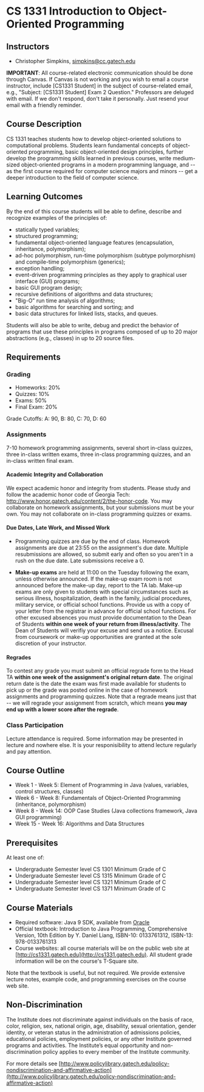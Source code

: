 # CS 1331 Introduction to Object-Oriented Programming

## Instructors

* Christopher Simpkins, simpkins@cc.gatech.edu

**IMPORTANT**: All course-related electronic communication should be done through Canvas. If Canvas is not working and you wish to email a course instructor, include [CS1331 Student] in the subject of course-related email, e.g., "Subject: [CS1331 Student] Exam 2 Question." Professors are deluged with email. If we don't respond, don't take it personally. Just resend your email with a friendly reminder.

## Course Description

CS 1331 teaches students how to develop object-oriented solutions to computational problems. Students learn fundamental concepts of object-oriented programming, basic object-oriented design principles, further develop the programming skills learned in previous courses, write medium-sized object-oriented programs in a modern programming language, and -- as the first course required for computer science majors and minors -- get a deeper introduction to the field of computer science.

## Learning Outcomes

By the end of this course students will be able to define, describe and recognize examples of the principles of:

* statically typed variables;
* structured programming;
* fundamental object-oriented language features (encapsulation, inheritance, polymorphism);
* ad-hoc polymorphism, run-time polymorphism (subtype polymorphism) and compile-time polymorphism (generics);
* exception handling;
* event-driven programming principles as they apply to graphical user interface (GUI) programs;
* basic GUI program design;
* recursive definitions of algorithms and data structures;
* "Big-O" run time analysis of algorithms;
* basic algorithms for searching and sorting; and
* basic data structures for linked lists, stacks, and queues.

Students will also be able to write, debug and predict the behavior of programs that use these principles in programs composed of up to 20 major abstractions (e.g., classes) in up to 20 source files.

## Requirements

### Grading

* Homeworks: 20%
* Quizzes: 10%
* Exams: 50%
* Final Exam: 20%

Grade Cutoffs: A: 90, B: 80, C: 70, D: 60

### Assignments

7-10 homework programming assignments, several short in-class quizzes, three in-class written exams, three in-class programming quizzes, and an in-class written final exam.

#### Academic Integrity and Collaboration

We expect academic honor and integrity from students. Please study and follow the academic honor code of Georgia Tech: http://www.honor.gatech.edu/content/2/the-honor-code. You may collaborate on homework assignments, but your submissions must be your own. You may not collaborate on in-class programming quizzes or exams.

#### Due Dates, Late Work, and Missed Work

* Programming quizzes are due by the end of class. Homework assignments are due at 23:55 on the assignment's due date. Multiple resubmissions are allowed, so submit early and often so you aren't in a rush on the due date. Late submissions receive a 0.

* **Make-up exams** are held at 11:00 on the Tuesday following the exam, unless otherwise announced. If the make-up exam room is not announced before the make-up day, report to the TA lab. Make-up exams are only given to students with special circumstances such as serious illness, hospitalization, death in the family, judicial procedures, military service, or official school functions. Provide us with a copy of your letter from the registrar in advance for official school functions. For other excused absences you must provide documentation to the Dean of Students **within one week of your return from illness/activity**. The Dean of Students will verifiy your excuse and send us a notice. Excusal from coursework or make-up opportunities are granted at the sole discretion of your instructor.

#### Regrades

To contest any grade you must submit an official regrade form to the Head TA **within one week of the assignment's original return date**. The original return date is the date the exam was first made available for students to pick up or the grade was posted online in the case of homework assignments and programming quizzes. Note that a regrade means just that -- we will regrade your assignment from scratch, which means **you may end up with a lower score after the regrade**.

### Class Participation

Lecture attendance is required. Some information may be presented in lecture and nowhere else. It is your responisibility to attend lecture regularly and pay attention.

## Course Outline

* Week 1 - Week 5: Element of Programming in Java (values, variables, control structures, classes)
* Week 6 - Week 8: Fundamentals of Object-Oriented Programming (inheritance, polymorphism)
* Week 8 - Week 14: OOP Case Studies (Java collections framework, Java GUI programming)
* Week 15 - Week 16: Algorithms and Data Structures

## Prerequisites

At least one of:

* Undergraduate Semester level CS 1301 Minimum Grade of C
* Undergraduate Semester level CS 1315 Minimum Grade of C
* Undergraduate Semester level CS 1321 Minimum Grade of C
* Undergraduate Semester level CS 1371 Minimum Grade of C

## Course Materials

* Required software: Java 9 SDK, available from [Oracle](http://www.oracle.com/technetwork/java/javase/downloads/index-jsp-138363.html)
* Official textbook: Introduction to Java Programming, Comprehensive Version, 10th Edition by Y. Daniel Liang, ISBN-10: 0133761312, ISBN-13: 978-0133761313
* Course websites: all course materials will be on the public web site at [http://cs1331.gatech.edu](http://cs1331.gatech.edu). All student grade information will be on the course's T-Square site.

Note that the textbook is useful, but not required. We provide extensive lecture notes, example code, and programming exercises on the course web site.

## Non-Discrimination

The Institute does not discriminate against individuals on the basis of race, color, religion, sex, national origin, age, disability, sexual orientation, gender identity, or veteran status in the administration of admissions policies, educational policies, employment policies, or any other Institute governed programs and activities. The Institute’s equal opportunity and non-discrimination policy applies to every member of the Institute community.

For more details see [http://www.policylibrary.gatech.edu/policy-nondiscrimination-and-affirmative-action](http://www.policylibrary.gatech.edu/policy-nondiscrimination-and-affirmative-action)
